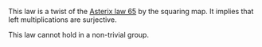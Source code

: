 This law is a twist of the [Asterix law 65](https://teorth.github.io/equational_theories/implications/?65) by the squaring map.  It implies that left multiplications are surjective.

This law cannot hold in a non-trivial group.
